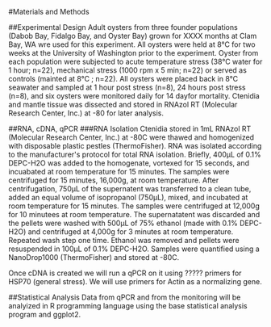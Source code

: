 #Materials and Methods

##Experimental Design
Adult oysters from three founder populations (Dabob Bay, Fidalgo Bay, and Oyster Bay) grown for XXXX months at Clam Bay, WA wre used for this experiment. All oysters were held at 8&deg;C for two weeks at the University of Washington prior to the experiment.  Oyster from each population were subjected to acute temperature stress (38&deg;C water for 1 hour; n=22), mechanical stress (1000 rpm x 5 min; n=22) or served as controls (mainted at 8&deg;C ; n=22).   All oysters were placed back in  8&deg;C seawater and sampled at 1 hour post stress (n=8), 24 hours post stress (n=8), and six oysters were monitored daily for 14 dayfor mortality.  Ctenidia and mantle tissue was dissected and stored in RNAzol RT (Molecular Research Center, Inc.) at -80 for later analysis.


##RNA, cDNA, qPCR
###RNA Isolation
Ctenidia stored in 1mL RNAzol RT (Molecular Research Center, Inc.) at -80C were thawed and homogenized with disposable plastic pestles (ThermoFisher). RNA was isolated according to the manufacturer's protocol for total RNA isolation. Briefly, 400μL of 0.1% DEPC-H2O was added to the homogenate, vortexed for 15 seconds, and incuabated at room temperature for 15 minutes. The samples were centrifuged for 15 minutes, 16,000g, at room temperature. After centrifugation, 750μL of the supernatent was transferred to a clean tube, added an equal volume of isopropanol (750μL), mixed, and incubated at room temperature for 15 minutes. The samples were centrifuged at 12,000g for 10 minutees at room temperature. The supernatatent was discarded and the pellets were washed with 500μL of 75% ethanol (made with 0.1% DEPC-H2O) and centrifuged at 4,000g for 3 minutes at room temperature. Repeated wash step one time. Ethanol was removed and pellets were resuspended in 100μL of 0.1% DEPC-H2O. Samples were quantified using a NanoDrop1000 (ThermoFisher) and stored at -80C.


Once cDNA is created we will run a qPCR on it using ????? primers for HSP70 (general stress). We will use primers for Actin as a normalizing gene. 

##Statistical Analysis
Data from qPCR and from the monitoring will be analyized in R programming language using the base statistical analysis program and ggplot2. 

